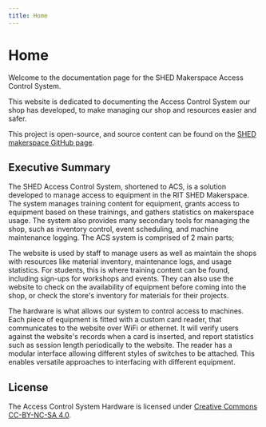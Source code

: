 ```yaml
---
title: Home
---
```


# Home

Welcome to the documentation page for the SHED Makerspace Access Control System. 

This website is dedicated to documenting the Access Control System our shop has developed, to make managing our shop and resources easier and safer.

This project is open-source, and source content can be found on the [SHED makerspace GitHub page](https://github.com/rit-construct-makerspace).

## Executive Summary

The SHED Access Control System, shortened to ACS, is a solution developed to manage access to equipment in the RIT SHED Makerspace. The system manages training content for equipment, grants access to equipment based on these trainings, and gathers statistics on makerspace usage. The system also provides many secondary tools for managing the shop, such as inventory control, event scheduling, and machine maintenance logging. The ACS system is comprised of 2 main parts;

The website is used by staff to manage users as well as maintain the shops with resources like material inventory, maintenance logs, and usage statistics. For students, this is where training content can be found, including sign-ups for workshops and events. They can also use the website to check on the availability of equipment before coming into the shop, or check the store's inventory for materials for their projects. 

The hardware is what allows our system to control access to machines. Each piece of equipment is fitted with a custom card reader, that communicates to the website over WiFi or ethernet. It will verify users against the website's records when a card is inserted, and report statistics such as session length periodically to the website. The reader has a modular interface allowing different styles of switches to be attached. This enables versatile approaches to interfacing with different equipment.

## License

The Access Control System Hardware is licensed under [Creative Commons CC-BY-NC-SA 4.0](https://creativecommons.org/licenses/by-nc-sa/4.0/deed.en). 